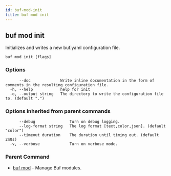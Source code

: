 ```yaml
---
id: buf-mod-init
title: buf mod init
---
```

## buf mod init

Initializes and writes a new buf.yaml configuration file.

```
buf mod init [flags]
```

### Options

```
      --doc             Write inline documentation in the form of comments in the resulting configuration file.
  -h, --help            help for init
  -o, --output string   The directory to write the configuration file to. (default ".")
```

### Options inherited from parent commands

```
      --debug               Turn on debug logging.
      --log-format string   The log format [text,color,json]. (default "color")
      --timeout duration    The duration until timing out. (default 2m0s)
  -v, --verbose             Turn on verbose mode.
```

### Parent Command

* [buf mod](buf-mod.md)	 - Manage Buf modules.
